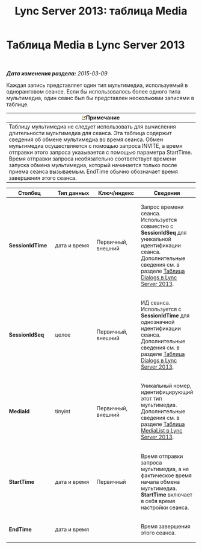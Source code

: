 ﻿---
title: 'Lync Server 2013: таблица Media'
TOCTitle: Таблица Media
ms:assetid: 1e1b427f-59b5-4564-bde5-1002a80439ee
ms:mtpsurl: https://technet.microsoft.com/ru-ru/library/Gg398268(v=OCS.15)
ms:contentKeyID: 49309129
ms.date: 05/19/2016
mtps_version: v=OCS.15
ms.translationtype: HT
---

# Таблица Media в Lync Server 2013

 

_**Дата изменения раздела:** 2015-03-09_

Каждая запись представляет один тип мультимедиа, используемый в одноранговом сеансе. Если бы использовалось более одного типа мультимедиа, один сеанс был бы представлен несколькими записями в таблице.

<table>
<thead>
<tr class="header">
<th><img src="images/Gg398412.note(OCS.15).gif" title="note" alt="note" />Примечание</th>
</tr>
</thead>
<tbody>
<tr class="odd">
<td>Таблицу мультимедиа не следует использовать для вычисления длительности мультимедиа для сеанса. Эта таблица содержит сведения об обмене мультимедиа во время сеанса. Обмен мультимедиа осуществляется с помощью запроса INVITE, а время отправки этого запроса указывается с помощью параметра StartTime. Время отправки запроса необязательно соответствует времени запуска обмена мультимедиа, который начинается только после приема сеанса вызываемым. EndTime обычно обозначает время завершения этого сеанса.</td>
</tr>
</tbody>
</table>



<table>
<colgroup>
<col style="width: 25%" />
<col style="width: 25%" />
<col style="width: 25%" />
<col style="width: 25%" />
</colgroup>
<thead>
<tr class="header">
<th>Столбец</th>
<th>Тип данных</th>
<th>Ключ/индекс</th>
<th>Сведения</th>
</tr>
</thead>
<tbody>
<tr class="odd">
<td><p><strong>SessionIdTime</strong></p></td>
<td><p>дата и время</p></td>
<td><p>Первичный, внешний</p></td>
<td><p>Запрос времени сеанса. Используется совместно с <strong>SessionIdSeq</strong> для уникальной идентификации сеанса. Дополнительные сведения см. в разделе <a href="lync-server-2013-dialogs-table.md">Таблица Dialogs в Lync Server 2013</a>.</p></td>
</tr>
<tr class="even">
<td><p><strong>SessionIdSeq</strong></p></td>
<td><p>целое</p></td>
<td><p>Первичный, внешний</p></td>
<td><p>ИД сеанса. Используется с <strong>SessionIdTime</strong> для однозначной идентификации сеанса. Дополнительные сведения см. в разделе <a href="lync-server-2013-dialogs-table.md">Таблица Dialogs в Lync Server 2013</a>.</p></td>
</tr>
<tr class="odd">
<td><p><strong>MediaId</strong></p></td>
<td><p>tinyint</p></td>
<td><p>Первичный, внешний</p></td>
<td><p>Уникальный номер, идентифицирующий этот тип мультимедиа. Дополнительные сведения см. в разделе <a href="lync-server-2013-medialist-table.md">Таблица MediaList в Lync Server 2013</a>.</p></td>
</tr>
<tr class="even">
<td><p><strong>StartTime</strong></p></td>
<td><p>дата и время</p></td>
<td><p>Первичный</p></td>
<td><p>Время отправки запроса мультимедиа, а не фактическое время начала обмена мультимедиа. <strong>StartTime</strong> включает в себя время настройки сеанса.</p></td>
</tr>
<tr class="odd">
<td><p><strong>EndTime</strong></p></td>
<td><p>дата и время</p></td>
<td><p></p></td>
<td><p>Время завершения этого сеанса.</p></td>
</tr>
</tbody>
</table>

